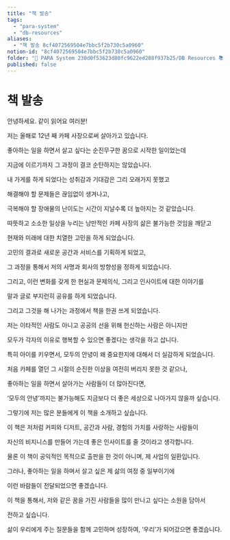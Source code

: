 ```yaml
---
title: "책 발송"
tags:
  - "para-system"
  - "db-resources"
aliases:
  - "책 발송 8cf4072569504e7bbc5f2b730c5a0960"
notion-id: "8cf4072569504e7bbc5f2b730c5a0960"
folder: "🚀 PARA System 230d0f53623d80fc9622ed288f937b25/DB Resources 📚 230d0f53623d81c88513e5dd43d84c47/경험을 선물합니다 940e1b1b5be146e6a6702585aa2b0cbf"
published: false
---
```


# 책 발송

안녕하세요. 같이 읽어요 여러분!

저는 올해로 12년 째 카페 사장으로써 살아가고 있습니다.

좋아하는 일을 하면서 살고 싶다는 순진무구한 꿈으로 시작한 일이었는데

지금에 이르기까지 그 과정이 결코 순탄하지는 않았습니다.

내 가게를 하게 되었다는 성취감과 기대감은 그리 오래가지 못했고

해결해야 할 문제들은 끊임없이 생겨나고,

극복해야 할 장애물의 난이도는 시간이 지날수록 더 높아지는 것 같았습니다.

따뜻하고 소소한 일상을 누리는 낭만적인 카페 사장의 삶은 불가능한 것임을 깨닫고

현재와 미래에 대한 치열한 고민을 하게 되었습니다.

고민의 결과로 새로운 공간과 서비스를 기획하게 되었고,

그 과정을 통해서 저의 사명과 회사의 방향성을 정하게 되었습니다.

그리고, 이런 변화를 갖게 한 현실과 문제의식, 그리고 인사이트에 대한 이야기를

말과 글로 부지런히 공유를 하게 되었습니다.

그리고 그것을 해 나가는 과정에서 책을 한권 쓰게 되었습니다.

저는 이타적인 사람도 아니고 공공의 선을 위해 헌신하는 사람은 아니지만

모두가 각자의 이유로 행복할 수 있으면 좋겠다는 생각을 하고 삽니다.

특히 아이를 키우면서, 모두의 안녕이 왜 중요한지에 대해서 더 실감하게 되었습니다.

처음 카페를 열던 그 시절의 순진한 이상을 여전히 버리지 못한 것 같으나,

좋아하는 일을 하면서 살아가는 사람들이 더 많아진다면,

‘모두의 안녕’까지는 불가능해도 지금보다 더 좋은 세상으로 나아가지 않을까 싶습니다.

그렇기에 저는 많은 분들에게 이 책을 소개하고 싶습니다.

이 책은 저처럼 커피와 디저트, 공간과 사람, 경험의 가치를 사랑하는 사람들이

자신의 비지니스를 만들어 가는데 좋은 인사이트를 줄 것이라고 생각합니다.

물론 이 책이 공익적인 목적으로 출판을 한 것이 아니며, 제 사업의 일환입니다.

그러나, 좋아하는 일을 하며서 살고 싶은 제 삶의 여정 중 일부이기에

이런 바람들이 전달되었으면 좋겠습니다.

이 책을 통해서, 저와 같은 꿈을 가진 사람들을 많이 만나고 싶다는 소원을 담아서

전하고 싶습니다.

삶이 우리에게 주는 질문들을 함께 고민하며 성장하여, ‘우리’가 되어갔으면 좋겠습니다.
